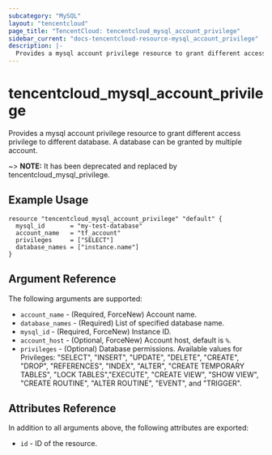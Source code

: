 ```yaml
---
subcategory: "MySQL"
layout: "tencentcloud"
page_title: "TencentCloud: tencentcloud_mysql_account_privilege"
sidebar_current: "docs-tencentcloud-resource-mysql_account_privilege"
description: |-
  Provides a mysql account privilege resource to grant different access privilege to different database. A database can be granted by multiple account.
---
```


# tencentcloud_mysql_account_privilege

Provides a mysql account privilege resource to grant different access privilege to different database. A database can be granted by multiple account.

~> **NOTE:** It has been deprecated and replaced by  tencentcloud_mysql_privilege.

## Example Usage

```hcl
resource "tencentcloud_mysql_account_privilege" "default" {
  mysql_id       = "my-test-database"
  account_name   = "tf_account"
  privileges     = ["SELECT"]
  database_names = ["instance.name"]
}
```

## Argument Reference

The following arguments are supported:

* `account_name` - (Required, ForceNew) Account name.
* `database_names` - (Required) List of specified database name.
* `mysql_id` - (Required, ForceNew) Instance ID.
* `account_host` - (Optional, ForceNew) Account host, default is `%`.
* `privileges` - (Optional) Database permissions. Available values for Privileges: "SELECT", "INSERT", "UPDATE", "DELETE", "CREATE", "DROP", "REFERENCES", "INDEX", "ALTER", "CREATE TEMPORARY TABLES", "LOCK TABLES","EXECUTE", "CREATE VIEW", "SHOW VIEW", "CREATE ROUTINE", "ALTER ROUTINE", "EVENT", and "TRIGGER".

## Attributes Reference

In addition to all arguments above, the following attributes are exported:

* `id` - ID of the resource.



